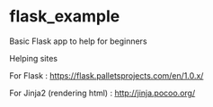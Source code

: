 # flask_example
Basic Flask app to help for beginners

Helping sites

For Flask : 
https://flask.palletsprojects.com/en/1.0.x/

For Jinja2 (rendering html) : 
http://jinja.pocoo.org/
